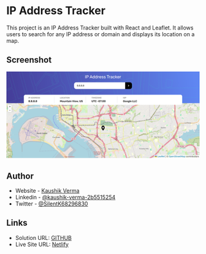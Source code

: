 # IP Address Tracker

This project is an IP Address Tracker built with React and Leaflet. It allows users to search for any IP address or domain and displays its location on a map.

## Screenshot

![](./src/assets/screencapture.png)

## Author

- Website - [Kaushik Verma](https://portfolio-six-teal-24.vercel.app/)
- Linkedin - [@kaushik-verma-2b5515254](https://www.linkedin.com/in/kaushik-verma-2b5515254/)
- Twitter - [@SilentK68296830](https://x.com/SilentK68296830)

## Links

- Solution URL: [GITHUB](https://github.com/kaushik-2318/Frontend-Mentor/tree/main/IP%20Address%20Tracker%20Main)
- Live Site URL: [Netlify](https://ip-address-tracker-2318.netlify.app/)
